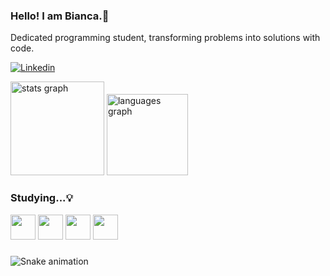 ### Hello! I am Bianca.👋

Dedicated programming student, transforming problems into solutions with code.

[![Linkedin](https://img.shields.io/badge/LinkedIn-0077B5?style=for-the-badge&logo=linkedin&logoColor=white)](https://www.linkedin.com/in/biancavitoriavieira/)



<div style="display: inline_block"/>
<div>
  <div align="left">
  
  <img src="https://github-readme-stats.vercel.app/api?username=BiVitoria&hide_title=false&hide_rank=false&show_icons=true&include_all_commits=true&count_private=true&disable_animations=false&theme=dracula&locale=en&hide_border=false&order=1" height="150" alt="stats graph"  />
  <img src="https://github-readme-stats.vercel.app/api/top-langs?username=BiVitoria&locale=en&hide_title=false&layout=compact&card_width=320&langs_count=5&theme=dracula&hide_border=false&order=2" height="130" alt="languages graph"  />
</div>

###

### Studying...💡
</div>
<div align="left">
  <img width="40" src="https://cdn.jsdelivr.net/gh/devicons/devicon@latest/icons/javascript/javascript-original.svg" />
  <img width="40" src="https://cdn.jsdelivr.net/gh/devicons/devicon@latest/icons/html5/html5-plain.svg" />
  <img width="40" src="https://cdn.jsdelivr.net/gh/devicons/devicon@latest/icons/css3/css3-plain.svg" />
  <img width="40" src="https://cdn.jsdelivr.net/gh/devicons/devicon@latest/icons/python/python-original.svg" />
   

</div>

###
<div>
  
  ![Snake animation](https://github.com/danielbped/danielbped/blob/output/github-contribution-grid-snake.svg)
  
</div> 

